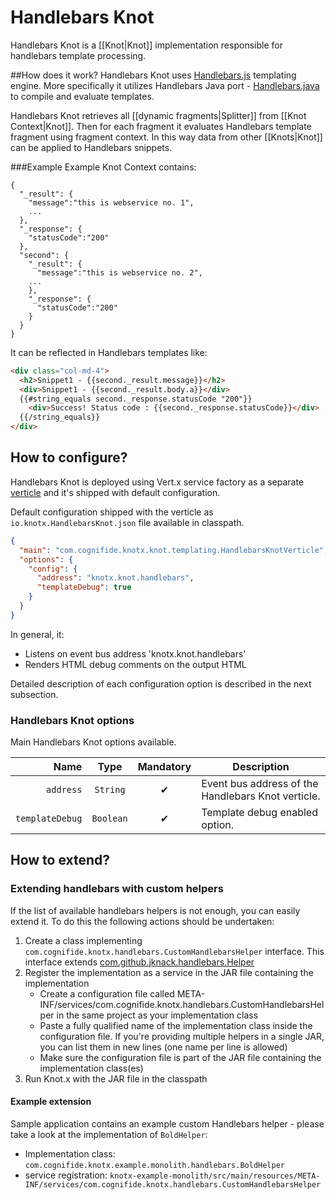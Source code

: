 # Handlebars Knot
Handlebars Knot is a [[Knot|Knot]] implementation responsible for handlebars template processing.

##How does it work?
Handlebars Knot uses [Handlebars.js](http://handlebarsjs.com/) templating engine. More specifically it utilizes
Handlebars Java port - [Handlebars.java](https://github.com/jknack/handlebars.java) to compile and evaluate
templates.

Handlebars Knot retrieves all [[dynamic fragments|Splitter]] from [[Knot Context|Knot]]. Then for each fragment
it evaluates Handlebars template fragment using fragment context. In this way data from other [[Knots|Knot]]
can be applied to Handlebars snippets.

###Example
Example Knot Context contains:
```
{
  "_result": {
    "message":"this is webservice no. 1",
    ...
  },
  "_response": {
    "statusCode":"200"
  },
  "second": {
    "_result": {
      "message":"this is webservice no. 2",
    ...
    },
    "_response": {
      "statusCode":"200"
    }
  }
}
```
It can be reflected in Handlebars templates like:
```html
<div class="col-md-4">
  <h2>Snippet1 - {{second._result.message}}</h2>
  <div>Snippet1 - {{second._result.body.a}}</div>
  {{#string_equals second._response.statusCode "200"}}
    <div>Success! Status code : {{second._response.statusCode}}</div>
  {{/string_equals}}
</div>
```

## How to configure?
Handlebars Knot is deployed using Vert.x service factory as a separate [verticle](http://vertx.io/docs/apidocs/io/vertx/core/Verticle.html) and it's shipped with default configuration.

Default configuration shipped with the verticle as `io.knotx.HandlebarsKnot.json` file available in classpath.
```json
{
  "main": "com.cognifide.knotx.knot.templating.HandlebarsKnotVerticle",
  "options": {
    "config": {
      "address": "knotx.knot.handlebars",
      "templateDebug": true
    }
  }
}
```
In general, it:
- Listens on event bus address 'knotx.knot.handlebars'
- Renders HTML debug comments on the output HTML

Detailed description of each configuration option is described in the next subsection.

### Handlebars Knot options

Main Handlebars Knot options available.

| Name                        | Type                                | Mandatory      | Description  |
|-------:                     |:-------:                            |:-------:       |-------|
| `address`                   | `String`                            | &#10004;       | Event bus address of the Handlebars Knot verticle. |
| `templateDebug`             | `Boolean`                           | &#10004;       | Template debug enabled option.|

## How to extend?

### Extending handlebars with custom helpers

If the list of available handlebars helpers is not enough, you can easily extend it. To do this the 
following actions should be undertaken:

1. Create a class implementing ```com.cognifide.knotx.handlebars.CustomHandlebarsHelper``` interface. 
This interface extends [com.github.jknack.handlebars.Helper](https://jknack.github.io/handlebars.java/helpers.html)
2. Register the implementation as a service in the JAR file containing the implementation
    * Create a configuration file called META-INF/services/com.cognifide.knotx.handlebars.CustomHandlebarsHelper 
    in the same project as your implementation class
    * Paste a fully qualified name of the implementation class inside the configuration file. If you're 
    providing multiple helpers in a single JAR, you can list them in new lines (one name per line is allowed) 
    * Make sure the configuration file is part of the JAR file containing the implementation class(es)
3. Run Knot.x with the JAR file in the classpath

#### Example extension

Sample application contains an example custom Handlebars helper - please take a look at the implementation of ```BoldHelper```:
* Implementation class: ```com.cognifide.knotx.example.monolith.handlebars.BoldHelper```
* service registration: ```knotx-example-monolith/src/main/resources/META-INF/services/com.cognifide.knotx.handlebars.CustomHandlebarsHelper```

